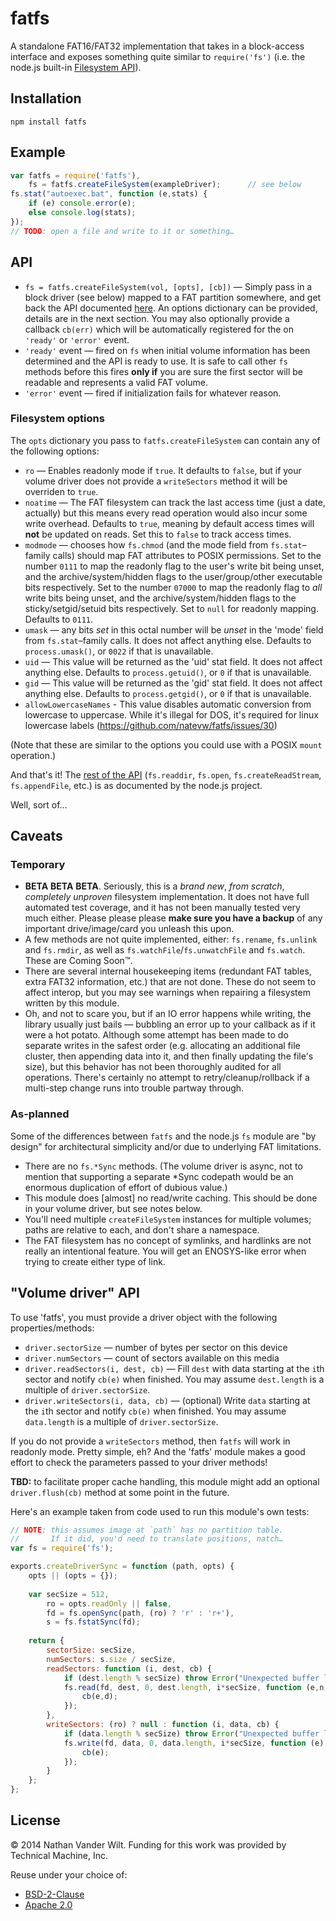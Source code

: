 # fatfs

A standalone FAT16/FAT32 implementation that takes in a block-access interface and exposes something quite similar to `require('fs')` (i.e. the node.js built-in [Filesystem API](http://nodejs.org/api/fs.html)).

## Installation

`npm install fatfs`

## Example

```js
var fatfs = require('fatfs'),
    fs = fatfs.createFileSystem(exampleDriver);      // see below
fs.stat("autoexec.bat", function (e,stats) {
    if (e) console.error(e);
    else console.log(stats);
});
// TODO: open a file and write to it or something…
```

## API

* `fs = fatfs.createFileSystem(vol, [opts], [cb])` — Simply pass in a block driver (see below) mapped to a FAT partition somewhere, and get back the API documented [here](http://nodejs.org/api/fs.html). An options dictionary can be provided, details are in the next section. You may also optionally provide a callback `cb(err)` which will be automatically registered for the on `'ready'` or `'error'` event.
* `'ready'` event — fired on `fs` when initial volume information has been determined and the API is ready to use. It is safe to call other `fs` methods before this fires **only if** you are sure the first sector will be readable and represents a valid FAT volume.
* `'error'` event — fired if initialization fails for whatever reason.

### Filesystem options

The `opts` dictionary you pass to `fatfs.createFileSystem` can contain any of the following options:

* `ro` — Enables readonly mode if `true`. It defaults to `false`, but if your volume driver does not provide a `writeSectors` method it will be overriden to `true`.
* `noatime` — The FAT filesystem can track the last access time (just a date, actually) but this means every read operation would also incur some write overhead. Defaults to `true`, meaning by default access times will **not** be updated on reads. Set this to `false` to track access times.
* `modmode` — chooses how `fs.chmod` (and the mode field from `fs.stat`–family calls) should map FAT attributes to POSIX permissions. Set to the number `0111` to map the readonly flag to the user's write bit being unset, and the archive/system/hidden flags to the user/group/other executable bits respectively. Set to the number `07000` to map the readonly flag to *all* write bits being unset, and the archive/system/hidden flags to the sticky/setgid/setuid bits respectively. Set to `null` for readonly mapping. Defaults to `0111`.
* `umask` — any bits *set* in this octal number will be *unset* in the 'mode' field from `fs.stat`–family calls. It does not affect anything else. Defaults to `process.umask()`, or `0022` if that is unavailable.
* `uid` — This value will be returned as the 'uid' stat field. It does not affect anything else. Defaults to `process.getuid()`, or `0` if that is unavailable.
* `gid` — This value will be returned as the 'gid' stat field. It does not affect anything else. Defaults to `process.getgid()`, or `0` if that is unavailable.
* `allowLowercaseNames` - This value disables automatic conversion from lowercase to uppercase. While it's illegal for DOS, it's required for linux lowercase labels (https://github.com/natevw/fatfs/issues/30)

(Note that these are similar to the options you could use with a POSIX `mount` operation.)

And that's it! The [rest of the API](http://nodejs.org/api/fs.html) (`fs.readdir`, `fs.open`, `fs.createReadStream`, `fs.appendFile`, etc.) is as documented by the node.js project.

Well, sort of…

## Caveats

### Temporary

* **BETA** **BETA** **BETA**. Seriously, this is a *brand new*, *from scratch*, *completely unproven* filesystem implementation. It does not have full automated test coverage, and it has not been manually tested very much either. Please please please **make sure you have a backup** of any important drive/image/card you unleash this upon.
* A few methods are not quite implemented, either: `fs.rename`, `fs.unlink` and `fs.rmdir`, as well as `fs.watchFile`/`fs.unwatchFile` and `fs.watch`. These are Coming Soon™.
* There are several internal housekeeping items (redundant FAT tables, extra FAT32 information, etc.) that are not done. These do not seem to affect interop, but you may see warnings when repairing a filesystem written by this module.
* Oh, and not to scare you, but if an IO error happens while writing, the library usually just bails — bubbling an error up to your callback as if it were a hot potato. Although some attempt has been made to do separate writes in the safest order (e.g. allocating an additional file cluster, then appending data into it, and then finally updating the file's size), but this behavior has not been thoroughly audited for all operations. There's certainly no attempt to retry/cleanup/rollback if a multi-step change runs into trouble partway through.

### As-planned

Some of the differences between `fatfs` and the node.js `fs` module are "by design" for architectural simplicity and/or due to underlying FAT limitations.

* There are no `fs.*Sync` methods. (The volume driver is async, not to mention that supporting a separate \*Sync codepath would be an enormous duplication of effort of dubious value.)
* This module does [almost] no read/write caching. This should be done in your volume driver, but see notes below.
* You'll need multiple `createFileSystem` instances for multiple volumes; paths are relative to each, and don't share a namespace.
* The FAT filesystem has no concept of symlinks, and hardlinks are not really an intentional feature. You will get an ENOSYS-like error when trying to create either type of link.


## "Volume driver" API

To use 'fatfs', you must provide a driver object with the following properties/methods:

* `driver.sectorSize` — number of bytes per sector on this device
* `driver.numSectors` — count of sectors available on this media
* `driver.readSectors(i, dest, cb)` — Fill `dest` with data starting at the `i`th sector and notify `cb(e)` when finished. You may assume `dest.length` is a multiple of `driver.sectorSize`.
* `driver.writeSectors(i, data, cb)` — (optional) Write `data` starting at the `i`th sector and notify `cb(e)` when finished. You may assume `data.length` is a multiple of `driver.sectorSize`.

If you do not provide a `writeSectors` method, then `fatfs` will work in readonly mode. Pretty simple, eh? And the 'fatfs' module makes a good effort to check the parameters passed to your driver methods!

**TBD:** to facilitate proper cache handling, this module might add an optional `driver.flush(cb)` method at some point in the future.

Here's an example taken from code used to run this module's own tests:

```js
// NOTE: this assumes image at `path` has no partition table.
//       If it did, you'd need to translate positions, natch…
var fs = require('fs');

exports.createDriverSync = function (path, opts) {
    opts || (opts = {});
    
    var secSize = 512,
        ro = opts.readOnly || false,
        fd = fs.openSync(path, (ro) ? 'r' : 'r+'),
        s = fs.fstatSync(fd);
    
    return {
        sectorSize: secSize,
        numSectors: s.size / secSize,
        readSectors: function (i, dest, cb) {
            if (dest.length % secSize) throw Error("Unexpected buffer length!");
            fs.read(fd, dest, 0, dest.length, i*secSize, function (e,n,d) {
                cb(e,d);
            });
        },
        writeSectors: (ro) ? null : function (i, data, cb) {
            if (data.length % secSize) throw Error("Unexpected buffer length!");
            fs.write(fd, data, 0, data.length, i*secSize, function (e) {
                cb(e);
            });
        }
    };
};
```


## License

© 2014 Nathan Vander Wilt.
Funding for this work was provided by Technical Machine, Inc.

Reuse under your choice of:

* [BSD-2-Clause](http://opensource.org/licenses/BSD-2-Clause)
* [Apache 2.0](http://www.apache.org/licenses/LICENSE-2.0.html)
